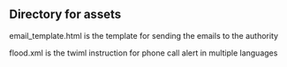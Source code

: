 ## Directory for assets

email_template.html is the template for sending the emails to the authority

flood.xml is the twiml instruction for phone call alert in multiple languages
